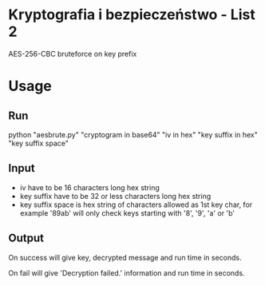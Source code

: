# Kryptografia i bezpieczeństwo - List 2
AES-256-CBC bruteforce on key prefix

# Usage

## Run
python "aesbrute.py" "cryptogram in base64" "iv in hex" "key suffix in hex" "key suffix space"

## Input
- iv have to be 16 characters long hex string
- key suffix have to be 32 or less characters long hex string
- key suffix space is hex string of characters allowed as 1st key char, for example '89ab' will only check keys starting with '8', '9', 'a' or 'b'

## Output
On success will give key, decrypted message and run time in seconds.

On fail will give 'Decryption failed.' information and run time in seconds.
